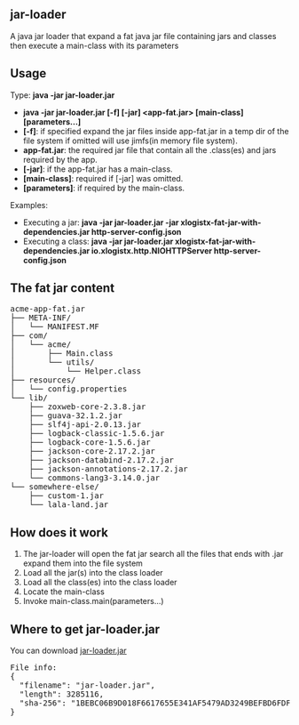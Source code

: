## jar-loader
A java jar loader that expand a fat java jar file containing jars and classes then execute a main-class with its parameters

## Usage
Type: <strong>java -jar jar-loader.jar</strong>
<ul>
<li><strong>java -jar jar-loader.jar [-f] [-jar] &lt;app-fat.jar&gt; [main-class] [parameters...]</strong>
<li><strong>[-f]</strong>: if specified expand the jar files inside app-fat.jar in a temp dir of the file system if omitted will use jimfs(in memory file system).
<li><strong>app-fat.jar</strong>: the required jar file that contain all the .class(es) and jars required by the app.
<li><strong>[-jar]</strong>: if the app-fat.jar has a main-class.
<li><strong>[main-class]</strong>: required if [-jar] was omitted.
<li><strong>[parameters]</strong>: if required by the main-class.
</ul>

Examples:
<ul>
<li>Executing a jar: <strong>java -jar jar-loader.jar -jar xlogistx-fat-jar-with-dependencies.jar http-server-config.json</strong>
<li>Executing a class: <strong>java -jar jar-loader.jar xlogistx-fat-jar-with-dependencies.jar io.xlogistx.http.NIOHTTPServer http-server-config.json</strong>
</ul>

## The fat jar content

<pre>
acme-app-fat.jar
├── META-INF/
│   └── MANIFEST.MF
├── com/
│   └── acme/
│       ├── Main.class
│       └── utils/
│           └── Helper.class
├── resources/
│   └── config.properties
└── lib/
    ├── zoxweb-core-2.3.8.jar
    ├── guava-32.1.2.jar
    ├── slf4j-api-2.0.13.jar
    ├── logback-classic-1.5.6.jar
    ├── logback-core-1.5.6.jar
    ├── jackson-core-2.17.2.jar
    ├── jackson-databind-2.17.2.jar
    ├── jackson-annotations-2.17.2.jar
    └── commons-lang3-3.14.0.jar
└── somewhere-else/
    ├── custom-1.jar
    └── lala-land.jar
</pre>

## How does it work
<ol>
<li>The jar-loader will open the fat jar search all the files that ends with .jar expand them into the file system
<li>Load all the jar(s) into the class loader
<li>Load all the class(es) into the class loader
<li>Locate the main-class
<li>Invoke main-class.main(parameters...) 
</ol>

## Where to get jar-loader.jar
You can download [jar-loader.jar](https://xlogistx.io/apps/jar-loader.jar)
<br />
<pre>
File info:
{
  "filename": "jar-loader.jar",
  "length": 3285116,
  "sha-256": "1BEBC06B9D018F6617655E341AF5479AD3249BEFBD6FDF49489234E4218B4610"
}
</pre>